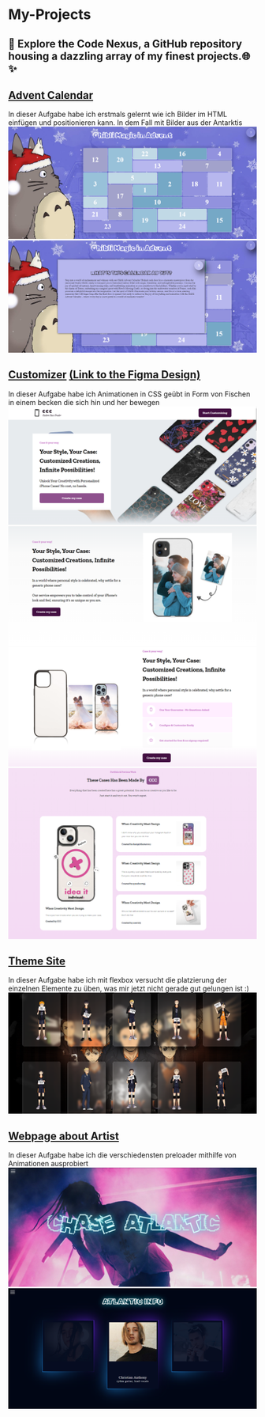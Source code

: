 # My-Projects
## 🚀 Explore the Code Nexus, a GitHub repository housing a dazzling array of my finest projects.🌐✨



## [Advent Calendar](AdventCalendar)
In dieser Aufgabe habe ich erstmals gelernt wie ich Bilder im HTML einfügen und positionieren kann. In dem Fall mit Bilder aus der Antarktis
 ![](imgsForReadme/AdventCalendar.png)
 ![](imgsForReadme/AdventCalendar2.png) 


## [Customizer](Customizer)  [(Link to the Figma Design)](https://www.figma.com/file/1PJMIdKSnPimhTKk7OI17e/CCC_Website-Design?type=design&node-id=1%3A6&mode=design&t=BLo3A14Uhb2WiLAR-1)
In dieser Aufgabe habe ich Animationen in CSS geübt in Form von Fischen in einem becken die sich hin und her bewegen
 ![](imgsForReadme/customizer.png)
 ![](imgsForReadme/customizer2.png)
 ![](imgsForReadme/customizer3.png)
 ![](imgsForReadme/customizer4.png)



## [Theme Site](Themenseite)
In dieser Aufgabe habe ich mit flexbox versucht die platzierung der einzelnen Elemente zu üben, was mir jetzt nicht gerade gut gelungen ist :)
 ![](imgsForReadme/themenseite.png) 



## [Webpage about Artist](Webpage_ChaseAtlantic)
In dieser Aufgabe habe ich die verschiedensten preloader mithilfe von Animationen ausprobiert
 ![](imgsForReadme/artistpage.png) 
 ![](imgsForReadme/artistpage2.png) 
 



